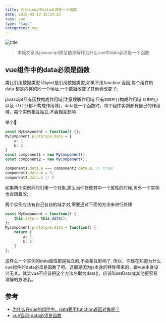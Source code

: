 ```yaml
---
title: 为什么vue中data必须是一个函数
date: 2018-03-13 18:24:33
tags: vue
type: "tags"
categories: vue
---
```

![title](http://upload-images.jianshu.io/upload_images/1541368-d9be1b3b39abc037?imageMogr2/auto-orient/strip%7CimageView2/2/w/1240)

> 本篇文章从javascript原型链来解释为什么vue中data必须是一个函数

<!--more-->
## vue组件中的data必须是函数

类比引用数据类型
Object是引用数据类型,如果不用function 返回,每个组件的data 都是内存的同一个地址,一个数据改变了其他也改变了;

javascipt只有函数构成作用域(注意理解作用域,只有`函数的{}`构成作用域,`对象的{}`以及 `if(){}`都不构成作用域)，data是一个函数时，每个组件实例都有自己的作用域，每个实例相互独立,不会相互影响

举个🌰

```js
const MyComponent = function() {};
MyComponent.prototype.data = {
    a: 1,
    b: 2,
}
const component1 = new MyComponent();
const component2 = new MyComponent();

component1.data.a === component2.data.a; // true;
component1.data.b = 5;
component2.data.b // 5
```
如果两个实例同时引用一个对象,那么当你修改其中一个属性的时候,另外一个实例也会跟着改;

两个实例应该有自己各自的域才对,需要通过下面的方法来进行处理

```js
const MyComponent = function() {
    this.data = this.data();
};
MyComponent.prototype.data = function() {
    return {
        a: 1,
        b: 2,
    }
};
```
这样么一个实例的data属性都是独立的,不会相互影响了.
所以，你现在知道为什么vue组件的data必须是函数了吧。这都是因为js本身的特性带来的，跟vue本身设计无关。其实vue不应该把这个方法名取为data()，应该叫setData或其他更容易理解的方法名。


## 参考

- [为什么在vue的组件中，data要用function返回对象呢？](http://blog.csdn.net/shaleilei/article/details/78084171)
- [vue官网-data必须是函数](https://cn.vuejs.org/v2/guide/components.html#data-%E5%BF%85%E9%A1%BB%E6%98%AF%E5%87%BD%E6%95%B0)